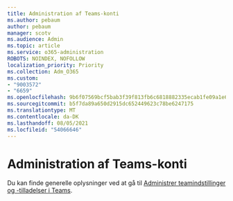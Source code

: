 ```yaml
---
title: Administration af Teams-konti
ms.author: pebaum
author: pebaum
manager: scotv
ms.audience: Admin
ms.topic: article
ms.service: o365-administration
ROBOTS: NOINDEX, NOFOLLOW
localization_priority: Priority
ms.collection: Adm_O365
ms.custom:
- "9003572"
- "6659"
ms.openlocfilehash: 9b6f07569bcf5bab3f39f813fb6c6818882335ecab1fe09a1e65f2e06ff2edd5
ms.sourcegitcommit: b5f7da89a650d2915dc652449623c78be6247175
ms.translationtype: MT
ms.contentlocale: da-DK
ms.lasthandoff: 08/05/2021
ms.locfileid: "54066646"
---
```

# <a name="managing-teams-accounts"></a>Administration af Teams-konti

Du kan finde generelle oplysninger ved at gå til [Administrer teamindstillinger og -tilladelser i Teams](https://support.microsoft.com/office/ce053b04-1b8e-4796-baa8-90dc427b3acc#ID0EAABAAA=Desktop).
